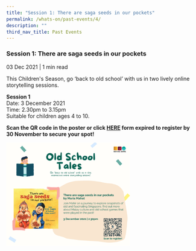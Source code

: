 ```yaml
---
title: "Session 1: There are saga seeds in our pockets"
permalink: /whats-on/past-events/4/
description: ""
third_nav_title: Past Events
---
```

### **Session 1: There are saga seeds in our pockets**
03 Dec 2021 | 1 min read

This Children's Season, go ‘back to old school’ with us in two lively online storytelling sessions.

**Session 1**<br>
Date: 3 December 2021<br>
Time: 2.30pm to 3.15pm<br>
Suitable for children ages 4 to 10.

**Scan the QR code in the poster or click [HERE](https://form.gov.sg/#!/617b47215a4e0d0012d5a0c2) **form expired** to register by 30 November to secure your spot!**

<p><a href="">  
<img style="width:65%" src="/images/pastevent4.png">  
</a></p>